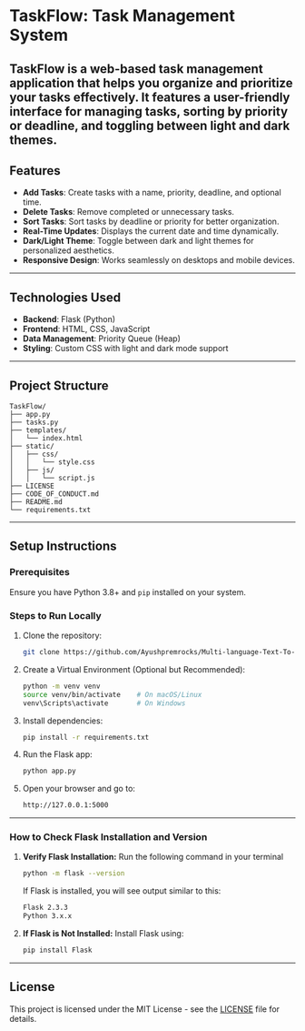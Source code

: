 # TaskFlow: Task Management System

TaskFlow is a web-based task management application that helps you organize and prioritize your tasks effectively. It features a user-friendly interface for managing tasks, sorting by priority or deadline, and toggling between light and dark themes.
---
## Features

- **Add Tasks**: Create tasks with a name, priority, deadline, and optional time.
- **Delete Tasks**: Remove completed or unnecessary tasks.
- **Sort Tasks**: Sort tasks by deadline or priority for better organization.
- **Real-Time Updates**: Displays the current date and time dynamically.
- **Dark/Light Theme**: Toggle between dark and light themes for personalized aesthetics.
- **Responsive Design**: Works seamlessly on desktops and mobile devices.
---
## Technologies Used

- **Backend**: Flask (Python)
- **Frontend**: HTML, CSS, JavaScript
- **Data Management**: Priority Queue (Heap)
- **Styling**: Custom CSS with light and dark mode support
---
## Project Structure
```plaintext
TaskFlow/
├── app.py
├── tasks.py
├── templates/
│   └── index.html
├── static/
│   ├── css/
│   │   └── style.css
│   ├── js/
│   │   └── script.js
├── LICENSE
├── CODE_OF_CONDUCT.md
├── README.md
└── requirements.txt
```
---
## **Setup Instructions**
### Prerequisites
Ensure you have Python 3.8+ and `pip` installed on your system.

### Steps to Run Locally
1. Clone the repository:
   ```bash
   git clone https://github.com/Ayushpremrocks/Multi-language-Text-To-Speech

2. Create a Virtual Environment (Optional but Recommended):
   ```bash
   python -m venv venv
   source venv/bin/activate    # On macOS/Linux
   venv\Scripts\activate       # On Windows


3. Install dependencies:
   ```bash
   pip install -r requirements.txt
   
4. Run the Flask app:
   ```bash
   python app.py

5. Open your browser and go to:
   ```bash
   http://127.0.0.1:5000
---
### How to Check Flask Installation and Version
1. **Verify Flask Installation:** Run the following command in your terminal
   ```bash
   python -m flask --version
   ```
   If Flask is installed, you will see output similar to this:
   ```bash
   Flask 2.3.3
   Python 3.x.x

2. **If Flask is Not Installed:** Install Flask using:
   ```bash
   pip install Flask
   ```
---

## License

This project is licensed under the MIT License - see the [LICENSE](LICENSE) file for details.

